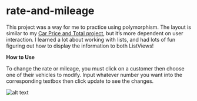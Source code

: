 # rate-and-mileage
This project was a way for me to practice using polymorphism. The layout is similar to my [Car Price and Total project](https://github.com/teddy-ui/car-price-and-total), but it’s more dependent on user interaction. I learned a lot about working with lists, and had lots of fun figuring out how to display the information to both ListViews!

**How to Use**

To change the rate or mileage, you must click on a customer then choose one of their vehicles to modify. Input whatever number you want into the corresponding textbox then click update to see the changes.

![alt text](https://raw.githubusercontent.com/teddy-ui/rate-and-mileage/main/RateAndMileage.png)
